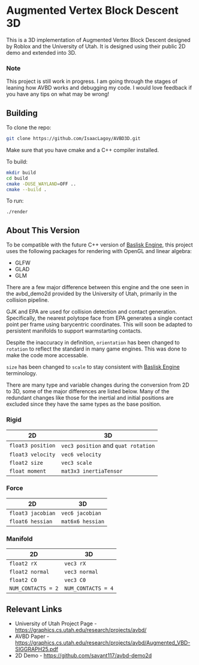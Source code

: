 # Augmented Vertex Block Descent 3D

This is a 3D implementation of Augmented Vertex Block Descent designed by Roblox and the University of Utah. It is designed using their public 2D demo and extended into 3D. 

### Note

This project is still work in progress. I am going through the stages of leaning how AVBD works and debugging my code. I would love feedback if you have any tips on what may be wrong!

## Building
To clone the repo:

```bash
git clone https://github.com/IsaacLagoy/AVBD3D.git
```

Make sure that you have cmake and a C++ compiler installed.

To build:

```bash
mkdir build
cd build
cmake -DUSE_WAYLAND=OFF ..
cmake --build .
```

To run:
```
./render
```

## About This Version

To be compatible with the future C++ version of [Baslisk Engine](https://github.com/BasiliskGroup/BasiliskEngine), this project uses the following packages for rendering with OpenGL and linear algebra:

- GLFW
- GLAD
- GLM

There are a few major difference between this engine and the one seen in the avbd_demo2d provided by the University of Utah, primarily in the collision pipeline. 

GJK and EPA are used for collision detection and contact generation. Specifically, the nearest polytope face from EPA generates a single contact point per frame using barycentric coordinates. This will soon be adapted to persistent manifolds to support warmstarting contacts.

Despite the inaccuracy in definition, `orientation` has been changed to `rotation` to reflect the standard in many game engines. This was done to make the code more accessable.

`size` has been changed to `scale` to stay consistent with [Baslisk Engine](https://github.com/BasiliskGroup/BasiliskEngine) terminology.

There are many type and variable changes during the conversion from 2D to 3D, some of the major differences are listed below. Many of the redundant changes like those for the inertial and initial positions are excluded since they have the same types as the base position.

### Rigid

| 2D | 3D |
| -- | -- |
| `float3 position` | `vec3 position` and `quat rotation` |
| `float3 velocity` | `vec6 velocity` |
| `float2 size` | `vec3 scale` |
| `float moment` | `mat3x3 inertiaTensor` |

### Force

| 2D | 3D |
| -- | -- |
| `float3 jacobian` | `vec6 jacobian` |
| `float6 hessian` | `mat6x6 hessian` |


### Manifold

| 2D | 3D |
| -- | -- |
| `float2 rX` | `vec3 rX` |
| `float2 normal` | `vec3 normal` |
| `float2 C0` | `vec3 C0` |
| `NUM_CONTACTS = 2` | `NUM_CONTACTS = 4` |

## Relevant Links
- University of Utah Project Page - https://graphics.cs.utah.edu/research/projects/avbd/
- AVBD Paper - https://graphics.cs.utah.edu/research/projects/avbd/Augmented_VBD-SIGGRAPH25.pdf
- 2D Demo - https://github.com/savant117/avbd-demo2d